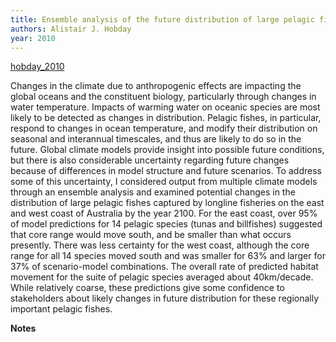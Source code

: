 ```yaml
---
title: Ensemble analysis of the future distribution of large pelagic fishes off Australia
authors: Alistair J. Hobday
year: 2010
---
```

[hobday_2010](zotero://select/items/@hobday_2010)

Changes in the climate due to anthropogenic effects are impacting the global oceans and the constituent biology, particularly through changes in water temperature. Impacts of warming water on oceanic species are most likely to be detected as changes in distribution. Pelagic fishes, in particular, respond to changes in ocean temperature, and modify their distribution on seasonal and interannual timescales, and thus are likely to do so in the future. Global climate models provide insight into possible future conditions, but there is also considerable uncertainty regarding future changes because of differences in model structure and future scenarios. To address some of this uncertainty, I considered output from multiple climate models through an ensemble analysis and examined potential changes in the distribution of large pelagic fishes captured by longline fisheries on the east and west coast of Australia by the year 2100. For the east coast, over 95% of model predictions for 14 pelagic species (tunas and billfishes) suggested that core range would move south, and be smaller than what occurs presently. There was less certainty for the west coast, although the core range for all 14 species moved south and was smaller for 63% and larger for 37% of scenario-model combinations. The overall rate of predicted habitat movement for the suite of pelagic species averaged about 40km/decade. While relatively coarse, these predictions give some confidence to stakeholders about likely changes in future distribution for these regionally important pelagic fishes.

**Notes**
